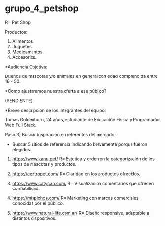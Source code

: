 # grupo_4_petshop
R= Pet Shop

Productos:

1. Alimentos.
2. Juguetes.
3. Medicamentos.
4. Accesorios.


*Audiencia Objetiva:

Dueños de mascotas y/o animales en general con edad comprendida 
entre 16 - 50.

*Como ajustaremos nuestra oferta a ese público?

(PENDIENTE)

*Breve descripcion de los integrantes del equipo:

Tomas Goldenhorn, 24 años, estudiante de Educación Física y Programador Web Full Stack.

Paso 3) Buscar inspiracion en referentes del mercado:

- Buscar 5 sitios de referencia indicando brevemente porque fueron elegidos.

1. https://www.kanu.pet/
R= Estetica y orden en la categorización de los tipos de mascotas y productos.

2. https://centropet.com/
R= Claridad en los productos ofrecidos.

3. https://www.catycan.com/
R= Visualizacion comentarios que ofrecen confiabilidad.

4. https://mispichos.com/
R= Marketing con marcas comerciales conocidas por el público.

5. https://www.natural-life.com.ar/
R= Diseño responsive, adaptable a distintos dispositivos.
